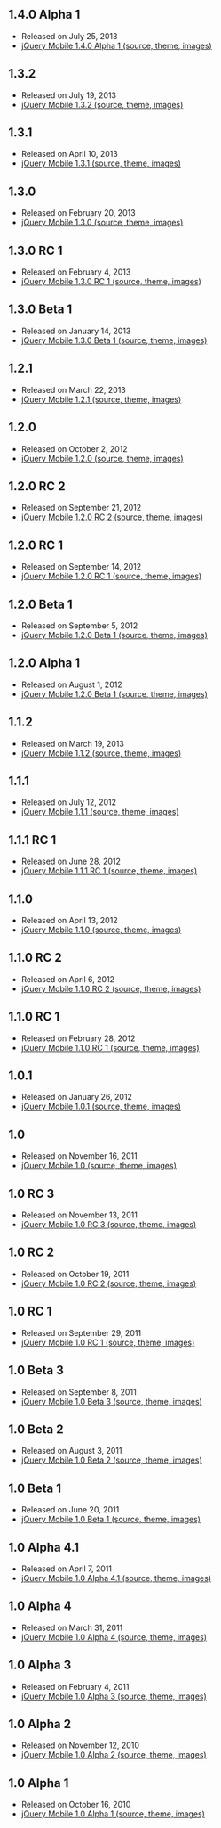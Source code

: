 <script>{
	"title": "All jQuery Mobile Downloads",
	"pageTemplate": "page-fullwidth.php"
}</script>

## 1.4.0 Alpha 1
* Released on July 25, 2013
* [jQuery Mobile 1.4.0 Alpha 1 (source, theme, images)](/resources/download/jquery.mobile-1.4.0-alpha.1.zip)

## 1.3.2
* Released on July 19, 2013
* [jQuery Mobile 1.3.2 (source, theme, images)](/resources/download/jquery.mobile-1.3.2.zip)

## 1.3.1
* Released on April 10, 2013
* [jQuery Mobile 1.3.1 (source, theme, images)](/resources/download/jquery.mobile-1.3.1.zip)

## 1.3.0
* Released on February 20, 2013
* [jQuery Mobile 1.3.0 (source, theme, images)](/resources/download/jquery.mobile-1.3.0.zip)

## 1.3.0 RC 1
* Released on February 4, 2013
* [jQuery Mobile 1.3.0 RC 1 (source, theme, images)](/resources/download/jquery.mobile-1.3.0-rc.1.zip)

## 1.3.0 Beta 1
* Released on January 14, 2013
* [jQuery Mobile 1.3.0 Beta 1 (source, theme, images)](/resources/download/jquery.mobile-1.3.0-beta.1.zip)

## 1.2.1
* Released on March 22, 2013
* [jQuery Mobile 1.2.1 (source, theme, images)](/resources/download/jquery.mobile-1.2.1.zip)

## 1.2.0
* Released on October 2, 2012
* [jQuery Mobile 1.2.0 (source, theme, images)](/resources/download/jquery.mobile-1.2.0.zip)

## 1.2.0 RC 2
* Released on September 21, 2012
* [jQuery Mobile 1.2.0 RC 2 (source, theme, images)](/resources/download/jquery.mobile-1.2.0-rc.2.zip)

## 1.2.0 RC 1
* Released on September 14, 2012
* [jQuery Mobile 1.2.0 RC 1 (source, theme, images)](/resources/download/jquery.mobile-1.2.0-rc.1.zip)

## 1.2.0 Beta 1
* Released on September 5, 2012
* [jQuery Mobile 1.2.0 Beta 1 (source, theme, images)](/resources/download/jquery.mobile-1.2.0-beta.1.zip)

## 1.2.0 Alpha 1
* Released on August 1, 2012
* [jQuery Mobile 1.2.0 Beta 1 (source, theme, images)](/resources/download/jquery.mobile-1.2.0-alpha.1.zip)

## 1.1.2
* Released on March 19, 2013
* [jQuery Mobile 1.1.2 (source, theme, images)](/resources/download/jquery.mobile-1.1.2.zip)

## 1.1.1
* Released on July 12, 2012
* [jQuery Mobile 1.1.1 (source, theme, images)](/resources/download/jquery.mobile-1.1.1.zip)

## 1.1.1 RC 1
* Released on June 28, 2012
* [jQuery Mobile 1.1.1 RC 1 (source, theme, images)](/resources/download/jquery.mobile-1.1.1-rc.1.zip)

## 1.1.0
* Released on April 13, 2012
* [jQuery Mobile 1.1.0 (source, theme, images)](/resources/download/jquery.mobile-1.1.0.zip)

## 1.1.0 RC 2
* Released on April 6, 2012
* [jQuery Mobile 1.1.0 RC 2 (source, theme, images)](/resources/download/jquery.mobile-1.1.0-rc.2.zip)

## 1.1.0 RC 1
* Released on February 28, 2012
* [jQuery Mobile 1.1.0 RC 1 (source, theme, images)](/resources/download/jquery.mobile-1.1.0-rc.1.zip)

## 1.0.1
* Released on January 26, 2012
* [jQuery Mobile 1.0.1 (source, theme, images)](/resources/download/jquery.mobile-1.0.1.zip)

## 1.0
* Released on November 16, 2011
* [jQuery Mobile 1.0 (source, theme, images)](/resources/download/jquery.mobile-1.0.zip)

## 1.0 RC 3
* Released on November 13, 2011
* [jQuery Mobile 1.0 RC 3 (source, theme, images)](/resources/download/jquery.mobile-1.0rc3.zip)

## 1.0 RC 2
* Released on October 19, 2011
* [jQuery Mobile 1.0 RC 2 (source, theme, images)](/resources/download/jquery.mobile-1.0rc2.zip)

## 1.0 RC 1
* Released on September 29, 2011
* [jQuery Mobile 1.0 RC 1 (source, theme, images)](/resources/download/jquery.mobile-1.0rc1.zip)

## 1.0 Beta 3
* Released on September 8, 2011
* [jQuery Mobile 1.0 Beta 3 (source, theme, images)](/resources/download/jquery.mobile-1.0b3.zip)

## 1.0 Beta 2
* Released on August 3, 2011
* [jQuery Mobile 1.0 Beta 2 (source, theme, images)](/resources/download/jquery.mobile-1.0b2.zip)

## 1.0 Beta 1
* Released on June 20, 2011
* [jQuery Mobile 1.0 Beta 1 (source, theme, images)](/resources/download/jquery.mobile-1.0b1.zip)

## 1.0 Alpha 4.1
* Released on April 7, 2011
* [jQuery Mobile 1.0 Alpha 4.1 (source, theme, images)](/resources/download/jquery.mobile-1.0a4.1.zip)

## 1.0 Alpha 4
* Released on March 31, 2011
* [jQuery Mobile 1.0 Alpha 4 (source, theme, images)](/resources/download/jquery.mobile-1.0a4.zip)

## 1.0 Alpha 3
* Released on February 4, 2011
* [jQuery Mobile 1.0 Alpha 3 (source, theme, images)](/resources/download/jquery.mobile-1.0a3.zip)

## 1.0 Alpha 2
* Released on November 12, 2010
* [jQuery Mobile 1.0 Alpha 2 (source, theme, images)](/resources/download/jquery.mobile-1.0a2.zip)

## 1.0 Alpha 1
* Released on October 16, 2010
* [jQuery Mobile 1.0 Alpha 1 (source, theme, images)](/resources/download/jquery.mobile-1.0a1.zip)
